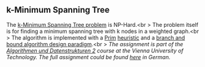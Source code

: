 ## k-Minimum Spanning Tree
The [k-Minimum Spanning Tree problem](https://en.wikipedia.org/wiki/K-minimum_spanning_tree) is NP-Hard.<br \>
The problem itself is for finding a minimum spanning tree with k nodes in a weighted graph.<br \>
The algorithm is implemented with a [Prim](https://en.wikipedia.org/wiki/Prim's_algorithm) [heuristic](https://en.wikipedia.org/wiki/Heuristic_(computer_science)) and a [branch and bound algorithm design paradigm](https://en.wikipedia.org/wiki/Branch_and_bound).<br \>
_The assignment is part of the [Algorithmen und Datenstrukturen 2](https://tiss.tuwien.ac.at/course/courseDetails.xhtml?windowId=9e6&courseNr=186815&semester=2016S) course at the Vienna University of Technology.
The full assignment could be found [here](https://github.com/Batev/Vienna-University-of-Technology/blob/master/Algorithms%20and%20Data%20Structures/k-Minimum%20Spanning%20Tree/pa2_angabe.pdf) in German._
